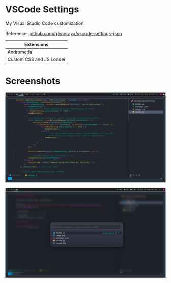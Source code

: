 # VSCode Settings

My Visual Studio Code customization.

Reference: [github.com/glennraya/vscode-settings-json](https://github.com/glennraya/vscode-settings-json)

| Extensions               |
| ------------------------ |
| Andromeda                |
| Custom CSS and JS Loader |

# Screenshots

![alt text](image.png)

![alt text](image-1.png)
